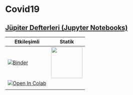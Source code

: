 # Covid19


## [Jüpiter Defterleri (Jupyter Notebooks)](https://jupyter.org/)

| Etkileşimli  | Statik   |
|---|---|
| [![Binder](https://mybinder.org/badge_logo.svg)](https://mybinder.org/v2/gh/mkarakoc/covid19/master)  | [<img width=100 src='https://nbviewer.jupyter.org/static/img/nav_logo.svg'>](https://nbviewer.jupyter.org/github/mkarakoc/covid19/tree/master/codes/)  |
|[![Open In Colab](https://colab.research.google.com/assets/colab-badge.svg)](https://colab.research.google.com/github/mkarakoc/covid19)
| |

